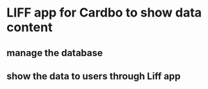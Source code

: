 # LIFF app for Cardbo to show data content

## manage the database

## show the data to users through Liff app 
